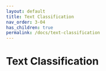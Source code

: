 ```yaml
---
layout: default
title: Text Classification
nav_order: 3-04
has_children: true
permalink: /docs/text-classification
---
```


# Text Classification

